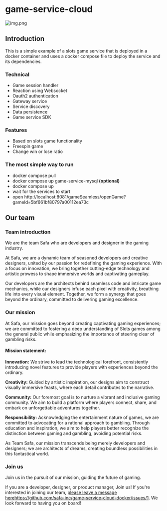 # game-service-cloud


![img.png](doc/img.png)

## Introduction

This is a simple example of a slots game service that is deployed in a docker container and uses a docker compose file to deploy the service and its dependencies.


### Technical

- Game session handler
- Reaction using Websocket
- Oauth2 authentication
- Gateway service
- Service discovery
- Data persistence
- Game service SDK

### Features

- Based on slots game functionality
- Freespin game
- Change win or lose ratio


### The most simple way to run

- docker compose pull
- docker compose up game-service-mysql **(optional)**
- docker compose up
- wait for the services to start
- open http://localhost:8081/gameSeamless/openGame?gameId=5bf661bf80797a00112ea73c



## Our team

### Team introduction

We are the team Safa who are developers and designer in the gaming industry.

At Safa, we are a dynamic team of seasoned developers and creative designers, united by our passion for redefining the gaming experience. With a focus on innovation, we bring together cutting-edge technology and artistic prowess to shape immersive worlds and captivating gameplay.

Our developers are the architects behind seamless code and intricate game mechanics, while our designers infuse each pixel with creativity, breathing life into every visual element. Together, we form a synergy that goes beyond the ordinary, committed to delivering gaming excellence.

### Our mission

At Safa, our mission goes beyond creating captivating gaming experiences; we are committed to fostering a deep understanding of Slots games among the general public while emphasizing the importance of steering clear of gambling risks.

#### Mission statement:

**Innovation:** We strive to lead the technological forefront, consistently introducing novel features to provide players with experiences beyond the ordinary.

**Creativity:** Guided by artistic inspiration, our designs aim to construct visually immersive feasts, where each detail contributes to the narrative.

**Community:** Our foremost goal is to nurture a vibrant and inclusive gaming community. We aim to build a platform where players connect, share, and embark on unforgettable adventures together.

**Responsibility:** Acknowledging the entertainment nature of games, we are committed to advocating for a rational approach to gambling. Through education and inspiration, we aim to help players better recognize the distinction between gaming and gambling, avoiding potential risks.

As Team Safa, our mission transcends being merely developers and designers; we are architects of dreams, creating boundless possibilities in this fantastical world. 
### Join us

Join us in the pursuit of our mission, guiding the future of gaming.

If you are a developer, designer, or product manager,
Join us! If you're interested in joining our team, [please leave a message here](https://github.com/safa-inc/game-service-cloud-docker/issues/1)https://github.com/safa-inc/game-service-cloud-docker/issues/1. We look forward to having you on board!
